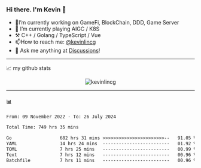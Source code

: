 ### Hi there. I'm Kevin 👋

- 🔭I’m currently working on GameFi, BlockChain, DDD, Game Server
- 🌱 I’m currently playing AIGC / K8S
-   :hammer_and_pick: C++ / Golang / TypeScript / Vue
- 📫How to reach me: [@kevinlincg](https://twitter.com/kevinlincg) 
-   :thought_balloon: Ask me anything at [Discussions](https://github.com/kevinlincg/kevinlincg/issues/new)!

---

📈 my github stats

<p align="center"> <img src="https://github-readme-stats-ouuan.vercel.app/api?username=kevinlincg&theme=dark&show_icons=true&count_private=true" alt="kevinlincg" />

---

#### :bar_chart: 

<!--START_SECTION:waka-->

```txt
From: 09 November 2022 - To: 26 July 2024

Total Time: 749 hrs 35 mins

Go                  682 hrs 31 mins >>>>>>>>>>>>>>>>>>>>>>>--   91.05 %
YAML                14 hrs 24 mins  -------------------------   01.92 %
TOML                7 hrs 25 mins   -------------------------   00.99 %
Text                7 hrs 12 mins   -------------------------   00.96 %
Batchfile           7 hrs 11 mins   -------------------------   00.96 %
```

<!--END_SECTION:waka-->
